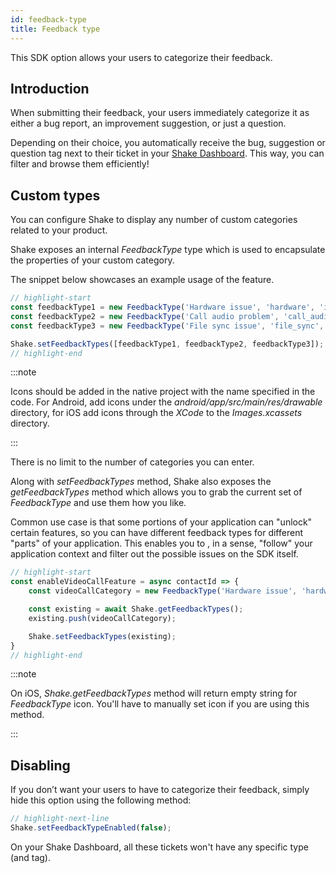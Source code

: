 ```yaml
---
id: feedback-type
title: Feedback type
---
```

This SDK option allows your users to categorize their feedback.

## Introduction
When submitting their feedback, your users immediately categorize it as either a bug report, an improvement suggestion, or just a question.

Depending on their choice, you automatically receive the <span class="tag-button pink-tag-button">bug</span>, <span class="tag-button pink-tag-button">suggestion</span> or <span class="tag-button pink-tag-button">question</span> tag next to their ticket in your [Shake Dashboard](https://app.shakebugs.com). This way, you can filter and browse them efficiently!

## Custom types

You can configure Shake to display any number of custom categories related to your product.

Shake exposes an internal *FeedbackType* type which is used to encapsulate the properties of your custom category.

The snippet below showcases an example usage of the feature. 

```javascript title="App.js"
// highlight-start
const feedbackType1 = new FeedbackType('Hardware issue', 'hardware', 'ic_hardware'); // Icon is optional
const feedbackType2 = new FeedbackType('Call audio problem', 'call_audio', 'ic_call_audio');
const feedbackType3 = new FeedbackType('File sync issue', 'file_sync', 'ic_file_sync');

Shake.setFeedbackTypes([feedbackType1, feedbackType2, feedbackType3]);
// highlight-end
```

:::note

Icons should be added in the native project with the name specified in the code. 
For Android, add icons under the *android/app/src/main/res/drawable* directory, for 
iOS add icons through the *XCode* to the *Images.xcassets* directory.

:::

There is no limit to the number of categories you can enter.

Along with *setFeedbackTypes* method, Shake also exposes the *getFeedbackTypes* method which allows you to 
grab the current set of *FeedbackType* and use them how you like.

Common use case is that some portions of your application can "unlock" certain features, so you can have different feedback types for different "parts" of 
your application. This enables you to , in a sense, "follow" your application context and filter out the possible issues on the SDK itself.

```javascript title="App.js"
// highlight-start
const enableVideoCallFeature = async contactId => {
    const videoCallCategory = new FeedbackType('Hardware issue', 'hardware', 'ic_hardware');

    const existing = await Shake.getFeedbackTypes();
    existing.push(videoCallCategory);

    Shake.setFeedbackTypes(existing);
}
// highlight-end
```

:::note

On iOS, *Shake.getFeedbackTypes* method will return empty string for *FeedbackType* icon.
You'll have to manually set icon if you are using this method.

:::


## Disabling
If you don’t want your users to have to categorize their feedback, simply hide this option using the following method:

```javascript title="App.js"
// highlight-next-line
Shake.setFeedbackTypeEnabled(false);
```

On your Shake Dashboard, all these tickets won't have any specific type (and tag).
